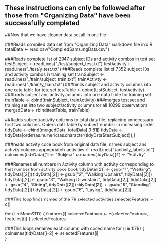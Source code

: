 ## These instructions can only be followed after those from "Organizing Data" have been successfully completed
##Now that we have cleaner data set all in one file

###Reads compiled data set from "Organizing Data" markdown file into R
totalData <- read.csv("CompiledSamsungData.csv")

###Reads complete list of 2947 subject IDs and activity combos in test set
testSubject <- readLines("./test/subject_test.txt")
testActivity <- readLines("./test/y_test.txt")
###Reads complete list of 7352 subject IDs and activity combos in training set
trainSubject <- readLines("./train/subject_train.txt")
trainActivity <- readLines("./train/y_train.txt")
###binds subject and activity columns into one data table for test set
testTable <- cbind(testSubject, testActivity)
###binds subject and activity columns into one data table for training set
trainTable <- cbind(trainSubject, trainActivity)
###merges test set and training set into two subject/activity columns for all 10299 observations
mergedData <- rbind(testTable, trainTable)

###adds subject/activity columns to total data file, replacing unnecessary first two columns. Orders data table by subject number in increasing order
tidyData <- cbind(mergedData, totalData[,3:81])
tidyData <- tidyData[order(as.numeric(as.character(tidyData$testSubject))),]

###reads activity code book from original data file, names subject and activity columns appropriately 
activities <- readLines("./activity_labels.txt")
colnames(tidyData)[1] <- "Subject"
colnames(tidyData)[2] <- "Activity"

###Renames all numbers in Activity column with activity corresponding to that number from activity code book
tidyData[[2]] <- gsub("1", "Walking", tidyData[[2]])
tidyData[[2]] <- gsub("2", "Walking Upstairs", tidyData[[2]])
tidyData[[2]] <- gsub("3", "Walking Downstairs", tidyData[[2]])
tidyData[[2]] <- gsub("4", "Sitting", tidyData[[2]])
tidyData[[2]] <- gsub("5", "Standing", tidyData[[2]])
tidyData[[2]] <- gsub("6", "Laying", tidyData[[2]])
  
###This loop finds names of the 79 selected activities
selectedFeatures = c()

for (i in MeanSTD)
{
  features[i]
  selectedFeatures <- c(selectedFeatures, features[i])
}
selectedFeatures

###This loops renames each column with coded name
for (i in 1:79)
{
  colnames(tidyData)[i+2] <- selectedFeatures[i]                 
}
